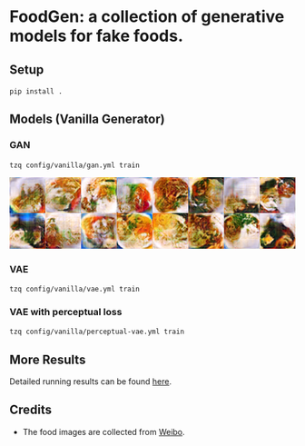 # FoodGen: a collection of generative models for fake foods.

## Setup

```
pip install .
```

## Models (Vanilla Generator)

### GAN

```
tzq config/vanilla/gan.yml train
```

![](image/2020-09-30-16-54-13.png)

### VAE

```
tzq config/vanilla/vae.yml train
```

### VAE with perceptual loss

```
tzq config/vanilla/perceptual-vae.yml train
```

## More Results

Detailed running results can be found [here](https://wandb.ai/enhuiz/food-gen).

## Credits

- The food images are collected from [Weibo](https://weibo.com/3973876838/HwLFEyHv0).
